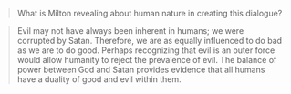 > What is Milton revealing about human nature in creating this dialogue?

> Evil may not have always been inherent in humans; we were corrupted by Satan. Therefore, we are as equally influenced to do bad as we are to do good. Perhaps recognizing that evil is an outer force would allow humanity to reject the prevalence of evil. The balance of power between God and Satan provides evidence that all
humans have a duality of good and evil within them.   

